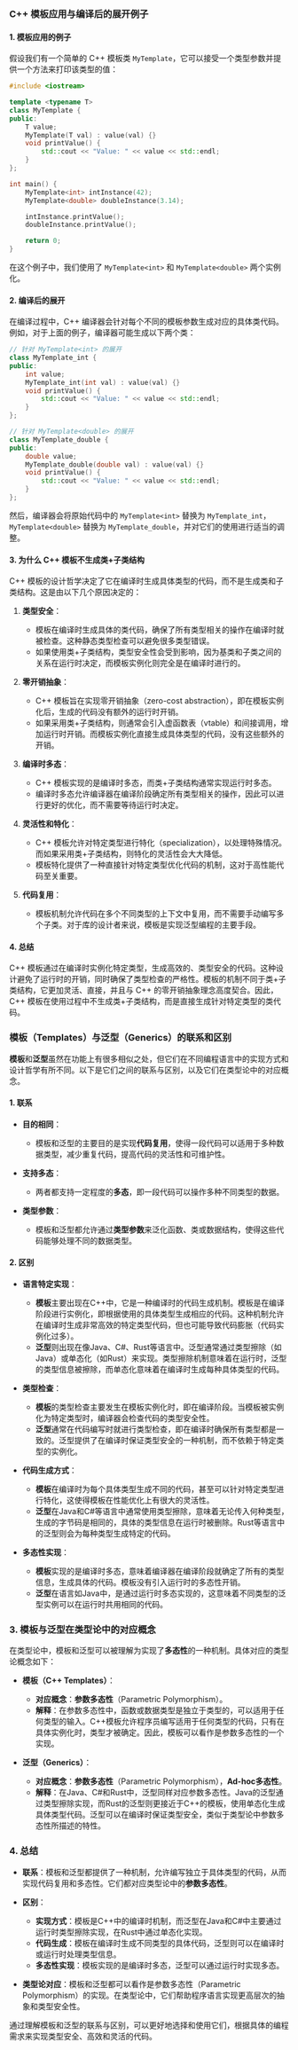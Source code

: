 

### C++ 模板应用与编译后的展开例子

#### 1. 模板应用的例子

假设我们有一个简单的 C++ 模板类 `MyTemplate`，它可以接受一个类型参数并提供一个方法来打印该类型的值：

```cpp
#include <iostream>

template <typename T>
class MyTemplate {
public:
    T value;
    MyTemplate(T val) : value(val) {}
    void printValue() {
        std::cout << "Value: " << value << std::endl;
    }
};

int main() {
    MyTemplate<int> intInstance(42);
    MyTemplate<double> doubleInstance(3.14);

    intInstance.printValue();
    doubleInstance.printValue();

    return 0;
}
```

在这个例子中，我们使用了 `MyTemplate<int>` 和 `MyTemplate<double>` 两个实例化。

#### 2. 编译后的展开

在编译过程中，C++ 编译器会针对每个不同的模板参数生成对应的具体类代码。例如，对于上面的例子，编译器可能生成以下两个类：

```cpp
// 针对 MyTemplate<int> 的展开
class MyTemplate_int {
public:
    int value;
    MyTemplate_int(int val) : value(val) {}
    void printValue() {
        std::cout << "Value: " << value << std::endl;
    }
};

// 针对 MyTemplate<double> 的展开
class MyTemplate_double {
public:
    double value;
    MyTemplate_double(double val) : value(val) {}
    void printValue() {
        std::cout << "Value: " << value << std::endl;
    }
};
```

然后，编译器会将原始代码中的 `MyTemplate<int>` 替换为 `MyTemplate_int`，`MyTemplate<double>` 替换为 `MyTemplate_double`，并对它们的使用进行适当的调整。

#### 3. 为什么 C++ 模板不生成类+子类结构

C++ 模板的设计哲学决定了它在编译时生成具体类型的代码，而不是生成类和子类结构。这是由以下几个原因决定的：

1. **类型安全**：
   - 模板在编译时生成具体的类代码，确保了所有类型相关的操作在编译时就被检查。这种静态类型检查可以避免很多类型错误。
   - 如果使用类+子类结构，类型安全性会受到影响，因为基类和子类之间的关系在运行时决定，而模板实例化则完全是在编译时进行的。

2. **零开销抽象**：
   - C++ 模板旨在实现零开销抽象（zero-cost abstraction），即在模板实例化后，生成的代码没有额外的运行时开销。
   - 如果采用类+子类结构，则通常会引入虚函数表（vtable）和间接调用，增加运行时开销。而模板实例化直接生成具体类型的代码，没有这些额外的开销。

3. **编译时多态**：
   - C++ 模板实现的是编译时多态，而类+子类结构通常实现运行时多态。
   - 编译时多态允许编译器在编译阶段确定所有类型相关的操作，因此可以进行更好的优化，而不需要等待运行时决定。

4. **灵活性和特化**：
   - C++ 模板允许对特定类型进行特化（specialization），以处理特殊情况。而如果采用类+子类结构，则特化的灵活性会大大降低。
   - 模板特化提供了一种直接针对特定类型优化代码的机制，这对于高性能代码至关重要。

5. **代码复用**：
   - 模板机制允许代码在多个不同类型的上下文中复用，而不需要手动编写多个子类。对于库的设计者来说，模板是实现泛型编程的主要手段。

#### 4. 总结

C++ 模板通过在编译时实例化特定类型，生成高效的、类型安全的代码。这种设计避免了运行时的开销，同时确保了类型检查的严格性。模板的机制不同于类+子类结构，它更加灵活、直接，并且与 C++ 的零开销抽象理念高度契合。因此，C++ 模板在使用过程中不生成类+子类结构，而是直接生成针对特定类型的类代码。



### 模板（Templates）与泛型（Generics）的联系和区别

**模板**和**泛型**虽然在功能上有很多相似之处，但它们在不同编程语言中的实现方式和设计哲学有所不同。以下是它们之间的联系与区别，以及它们在类型论中的对应概念。

#### 1. 联系

- **目的相同**：
  - 模板和泛型的主要目的是实现**代码复用**，使得一段代码可以适用于多种数据类型，减少重复代码，提高代码的灵活性和可维护性。

- **支持多态**：
  - 两者都支持一定程度的**多态**，即一段代码可以操作多种不同类型的数据。

- **类型参数**：
  - 模板和泛型都允许通过**类型参数**来泛化函数、类或数据结构，使得这些代码能够处理不同的数据类型。

#### 2. 区别

- **语言特定实现**：
  - **模板**主要出现在C++中，它是一种编译时的代码生成机制。模板是在编译阶段进行实例化，即根据使用的具体类型生成相应的代码。这种机制允许在编译时生成非常高效的特定类型代码，但也可能导致代码膨胀（代码实例化过多）。
  - **泛型**则出现在像Java、C#、Rust等语言中。泛型通常通过类型擦除（如Java）或单态化（如Rust）来实现。类型擦除机制意味着在运行时，泛型的类型信息被擦除，而单态化意味着在编译时生成每种具体类型的代码。

- **类型检查**：
  - **模板**的类型检查主要发生在模板实例化时，即在编译阶段。当模板被实例化为特定类型时，编译器会检查代码的类型安全性。
  - **泛型**通常在代码编写时就进行类型检查，即在编译时确保所有类型都是一致的。泛型提供了在编译时保证类型安全的一种机制，而不依赖于特定类型的实例化。

- **代码生成方式**：
  - **模板**在编译时为每个具体类型生成不同的代码，甚至可以针对特定类型进行特化，这使得模板在性能优化上有很大的灵活性。
  - **泛型**在Java和C#等语言中通常使用类型擦除，意味着无论传入何种类型，生成的字节码是相同的，具体的类型信息在运行时被删除。Rust等语言中的泛型则会为每种类型生成特定的代码。

- **多态性实现**：
  - **模板**实现的是编译时多态，意味着编译器在编译阶段就确定了所有的类型信息，生成具体的代码。模板没有引入运行时的多态性开销。
  - **泛型**在语言如Java中，是通过运行时多态实现的，这意味着不同类型的泛型实例可以在运行时共用相同的代码。

### 3. 模板与泛型在类型论中的对应概念

在类型论中，模板和泛型可以被理解为实现了**多态性**的一种机制。具体对应的类型论概念如下：

- **模板（C++ Templates）**：
  - **对应概念**：**参数多态性**（Parametric Polymorphism）。
  - **解释**：在参数多态性中，函数或数据类型是独立于类型的，可以适用于任何类型的输入。C++模板允许程序员编写适用于任何类型的代码，只有在具体实例化时，类型才被确定。因此，模板可以看作是参数多态性的一个实现。

- **泛型（Generics）**：
  - **对应概念**：**参数多态性**（Parametric Polymorphism），**Ad-hoc多态性**。
  - **解释**：在Java、C#和Rust中，泛型同样对应参数多态性。Java的泛型通过类型擦除实现，而Rust的泛型则更接近于C++的模板，使用单态化生成具体类型代码。泛型可以在编译时保证类型安全，类似于类型论中参数多态性所描述的特性。

### 4. 总结

- **联系**：模板和泛型都提供了一种机制，允许编写独立于具体类型的代码，从而实现代码复用和多态性。它们都对应类型论中的**参数多态性**。

- **区别**：
  - **实现方式**：模板是C++中的编译时机制，而泛型在Java和C#中主要通过运行时类型擦除实现，在Rust中通过单态化实现。
  - **代码生成**：模板在编译时生成不同类型的具体代码，泛型则可以在编译时或运行时处理类型信息。
  - **多态性实现**：模板实现的是编译时多态，泛型可以通过运行时实现多态。

- **类型论对应**：模板和泛型都可以看作是参数多态性（Parametric Polymorphism）的实现。在类型论中，它们帮助程序语言实现更高层次的抽象和类型安全性。

通过理解模板和泛型的联系与区别，可以更好地选择和使用它们，根据具体的编程需求来实现类型安全、高效和灵活的代码。